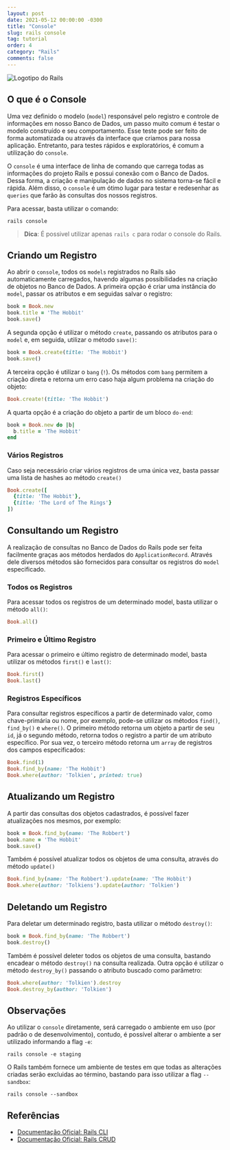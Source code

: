 ```yaml
---
layout: post
date: 2021-05-12 00:00:00 -0300
title: "Console"
slug: rails console
tag: tutorial
order: 4
category: "Rails"
comments: false
---
```


![Logotipo do Rails](../assets/posts/rails_console.png)

## O que é o Console

Uma vez definido o modelo (`model`) responsável pelo registro e controle de informações em nosso Banco de Dados, um passo muito comum é testar o modelo construído e seu comportamento. Esse teste pode ser feito de forma automatizada ou através da interface que criamos para nossa aplicação. Entretanto, para testes rápidos e exploratórios, é comum a utilização do `console`.

O `console` é uma interface de linha de comando que carrega todas as informações do projeto Rails e possui conexão com o Banco de Dados. Dessa forma, a criação e manipulação de dados no sistema torna-se fácil e rápida. Além disso, o `console` é um ótimo lugar para testar e redesenhar as `queries` que farão às consultas dos nossos registros.

Para acessar, basta utilizar o comando:

```console
rails console
```

> **Dica**: É possivel utilizar apenas `rails c` para rodar o console do Rails.

## Criando um Registro

Ao abrir o `console`, todos os `models` registrados no Rails são automaticamente carregados, havendo algumas possibilidades na criação de objetos no Banco de Dados. A primeira opção é criar uma instância do `model`, passar os atributos e em seguidas salvar o registro:

```ruby
book = Book.new
book.title = 'The Hobbit'
book.save()
```

A segunda opção é utilizar o método `create`, passando os atributos para o `model` e, em seguida, utilizar o método `save()`:

```ruby
book = Book.create(title: 'The Hobbit')
book.save()
```

A terceira opção é utilizar o `bang` (`!`). Os métodos com `bang` permitem a criação direta e retorna um erro caso haja algum problema na criação do objeto:

```ruby
Book.create!(title: 'The Hobbit')
```

A quarta opção é a criação do objeto a partir de um bloco `do-end`:

```ruby
book = Book.new do |b|
  b.title = 'The Hobbit'
end
```

### Vários Registros

Caso seja necessário criar vários registros de uma única vez, basta passar uma lista de hashes ao método `create()`

```ruby
Book.create([
  {title: 'The Hobbit'},
  {title: 'The Lord of The Rings'}
])
```

## Consultando um Registro

A realização de consultas no Banco de Dados do Rails pode ser feita facilmente graças aos métodos herdados do `ApplicationRecord`. Através dele diversos métodos são fornecidos para consultar os registros do `model` especificado.

### Todos os Registros

Para acessar todos os registros de um determinado model, basta utilizar o método `all()`:

```ruby
Book.all()
```

### Primeiro e Último Registro

Para acessar o primeiro e último registro de determinado model, basta utilizar os métodos `first()` e `last()`:

```ruby
Book.first()
Book.last()
```

### Registros Específicos

Para consultar registros específicos a partir de determinado valor, como chave-primária ou nome, por exemplo, pode-se utilizar os métodos `find()`, `find_by()` e `where()`. O primeiro método retorna um objeto a partir de seu `id`, já o segundo método, retorna todos o registro a partir de um atributo específico. Por sua vez, o terceiro método retorna um `array` de registros dos campos especificados:

```ruby
Book.find(1)
Book.find_by(name: 'The Hobbit')
Book.where(author: 'Tolkien', printed: true)
```

## Atualizando um Registro

A partir das consultas dos objetos cadastrados, é possível fazer atualizações nos mesmos, por exemplo:

```ruby
book = Book.find_by(name: 'The Robbert')
book.name = 'The Hobbit'
book.save()
```

Também é possível atualizar todos os objetos de uma consulta, através do método `update()`

```ruby
Book.find_by(name: 'The Robbert').update(name: 'The Hobbit')
Book.where(author: 'Tolkiens').update(author: 'Tolkien')
```

## Deletando um Registro

Para deletar um determinado registro, basta utilizar o método `destroy()`:

```ruby
book = Book.find_by(name: 'The Robbert')
book.destroy()
```

Também é possível deleter todos os objetos de uma consulta, bastando encadear o método `destroy()` na consulta realizada. Outra opção é utilizar o método `destroy_by()` passando o atributo buscado como parâmetro:

```ruby
Book.where(author: 'Tolkien').destroy
Book.destroy_by(author: 'Tolkien')
```

## Observações

Ao utilizar o `console` diretamente, será carregado o ambiente em uso (por padrão o de desenvolvimento), contudo, é possível alterar o ambiente a ser utilizado informando a flag `-e`:

```
rails console -e staging
```

O Rails também fornece um ambiente de testes em que todas as alterações criadas serão excluidas ao término, bastando para isso utilizar a flag `--sandbox`:

```
rails console --sandbox
```

## Referências
- [Documentação Oficial: Rails CLI](https://guides.rubyonrails.org/command_line.html#bin-rails-console)
- [Documentação Oficial: Rails CRUD](https://guides.rubyonrails.org/active_record_basics.html#crud-reading-and-writing-data)
